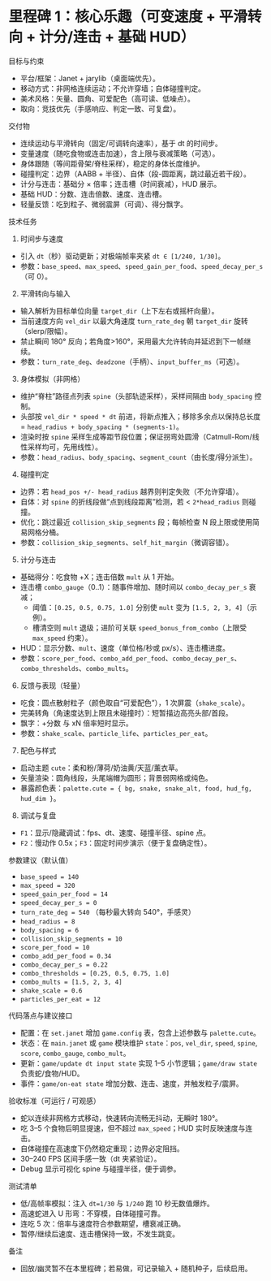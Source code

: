 # 里程碑 1：核心乐趣（可变速度 + 平滑转向 + 计分/连击 + 基础 HUD）

目标与约束
- 平台/框架：Janet + jarylib（桌面端优先）。
- 移动方式：非网格连续运动；不允许穿墙；自体碰撞判定。
- 美术风格：矢量、圆角、可爱配色（高可读、低噪点）。
- 取向：竞技优先（手感响应、判定一致、可复盘）。

交付物
- 连续运动与平滑转向（固定/可调转向速率），基于 dt 的时间步。
- 变量速度（随吃食物或连击加速），含上限与衰减策略（可选）。
- 身体跟随（等间距骨架/脊柱采样），稳定的身体长度维护。
- 碰撞判定：边界（AABB + 半径）、自体（段-圆距离，跳过最近若干段）。
- 计分与连击：基础分 × 倍率；连击槽（时间衰减），HUD 展示。
- 基础 HUD：分数、连击倍数、速度、连击槽。
- 轻量反馈：吃到粒子、微弱震屏（可调）、得分飘字。

技术任务
1) 时间步与速度
- 引入 `dt`（秒）驱动更新；对极端帧率夹紧 `dt ∈ [1/240, 1/30]`。
- 参数：`base_speed`、`max_speed`、`speed_gain_per_food`、`speed_decay_per_s`（可 0）。

2) 平滑转向与输入
- 输入解析为目标单位向量 `target_dir`（上下左右或摇杆向量）。
- 当前速度方向 `vel_dir` 以最大角速度 `turn_rate_deg` 朝 `target_dir` 旋转（slerp/限幅）。
- 禁止瞬间 180° 反向；若角度>160°，采用最大允许转向并延迟到下一帧继续。
- 参数：`turn_rate_deg`、`deadzone`（手柄）、`input_buffer_ms`（可选）。

3) 身体模拟（非网格）
- 维护“脊柱”路径点列表 `spine`（头部轨迹采样），采样间隔由 `body_spacing` 控制。
- 头部按 `vel_dir * speed * dt` 前进，将新点推入；移除多余点以保持总长度 = `head_radius + body_spacing * (segments-1)`。
- 渲染时按 `spine` 采样生成等距节段位置；保证拐弯处圆滑（Catmull-Rom/线性采样均可，先用线性）。
- 参数：`head_radius`、`body_spacing`、`segment_count`（由长度/得分派生）。

4) 碰撞判定
- 边界：若 `head_pos +/- head_radius` 越界则判定失败（不允许穿墙）。
- 自体：对 `spine` 的折线段做“点到线段距离”检测，若 < `2*head_radius` 则碰撞。
- 优化：跳过最近 `collision_skip_segments` 段；每帧检查 N 段上限或使用简易网格分桶。
- 参数：`collision_skip_segments`、`self_hit_margin`（微调容错）。

5) 计分与连击
- 基础得分：吃食物 +X；连击倍数 `mult` 从 1 开始。
- 连击槽 `combo_gauge`（0..1）：随事件增加、随时间以 `combo_decay_per_s` 衰减；
  - 阈值：`[0.25, 0.5, 0.75, 1.0]` 分别使 `mult` 变为 `[1.5, 2, 3, 4]`（示例）。
  - 槽清空则 `mult` 退级；进阶可关联 `speed_bonus_from_combo`（上限受 `max_speed` 约束）。
- HUD：显示分数、`mult`、速度（单位格/秒或 px/s）、连击槽进度。
- 参数：`score_per_food`、`combo_add_per_food`、`combo_decay_per_s`、`combo_thresholds`、`combo_mults`。

6) 反馈与表现（轻量）
- 吃食：圆点散射粒子（颜色取自“可爱配色”），1 次屏震（`shake_scale`）。
- 完美转角（角速度达到上限且未碰撞时）：短暂描边高亮头部/首段。
- 飘字：+分数 与 xN 倍率短时显示。
- 参数：`shake_scale`、`particle_life`、`particles_per_eat`。

7) 配色与样式
- 启动主题 `cute`：柔和粉/薄荷/奶油黄/天蓝/薰衣草。
- 矢量渲染：圆角线段，头尾端帽为圆形；背景弱网格或纯色。
- 暴露颜色表：`palette.cute = { bg, snake, snake_alt, food, hud_fg, hud_dim }`。

8) 调试与复盘
- `F1`：显示/隐藏调试：fps、dt、速度、碰撞半径、spine 点。
- `F2`：慢动作 0.5x；`F3`：固定时间步演示（便于复盘确定性）。

参数建议（默认值）
- `base_speed = 140`
- `max_speed = 320`
- `speed_gain_per_food = 14`
- `speed_decay_per_s = 0`
- `turn_rate_deg = 540`  （每秒最大转向 540°，手感灵）
- `head_radius = 8`
- `body_spacing = 6`
- `collision_skip_segments = 10`
- `score_per_food = 10`
- `combo_add_per_food = 0.34`
- `combo_decay_per_s = 0.22`
- `combo_thresholds = [0.25, 0.5, 0.75, 1.0]`
- `combo_mults = [1.5, 2, 3, 4]`
- `shake_scale = 0.6`
- `particles_per_eat = 12`

代码落点与建议接口
- 配置：在 `set.janet` 增加 `game.config` 表，包含上述参数与 `palette.cute`。
- 状态：在 `main.janet` 或 `game` 模块维护 `state`：`pos`, `vel_dir`, `speed`, `spine`, `score`, `combo_gauge`, `combo_mult`。
- 更新：`game/update dt input state` 实现 1–5 小节逻辑；`game/draw state` 负责蛇/食物/HUD。
- 事件：`game/on-eat state` 增加分数、连击、速度，并触发粒子/震屏。

验收标准（可运行 / 可观感）
- 蛇以连续非网格方式移动，快速转向流畅无抖动，无瞬时 180°。
- 吃 3–5 个食物后明显提速，但不超过 `max_speed`；HUD 实时反映速度与连击。
- 自体碰撞在高速度下仍然稳定重现；边界必定阻挡。
- 30–240 FPS 区间手感一致（dt 夹紧验证）。
- Debug 显示可视化 spine 与碰撞半径，便于调参。

测试清单
- 低/高帧率模拟：注入 `dt=1/30` 与 `1/240` 跑 10 秒无数值爆炸。
- 高速蛇进入 U 形弯：不穿模，自体碰撞可靠。
- 连吃 5 次：倍率与速度符合参数期望，槽衰减正确。
- 暂停/继续后速度、连击槽保持一致，不发生跳变。

备注
- 回放/幽灵暂不在本里程碑；若易做，可记录输入 + 随机种子，后续启用。
